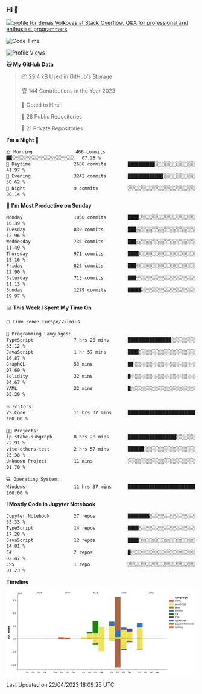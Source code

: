 ### Hi 👋
<a href="https://stackoverflow.com/users/14954249/benas-volkovas"><img src="https://stackoverflow.com/users/flair/14954249.png?theme=dark" width="208" height="58" alt="profile for Benas Volkovas at Stack Overflow, Q&amp;A for professional and enthusiast programmers" title="profile for Benas Volkovas at Stack Overflow, Q&amp;A for professional and enthusiast programmers"></a>

<!--START_SECTION:waka-->
![Code Time](http://img.shields.io/badge/Code%20Time-1%2C403%20hrs%2051%20mins-blue)

![Profile Views](http://img.shields.io/badge/Profile%20Views-0-blue)

**🐱 My GitHub Data** 

> 📦 29.4 kB Used in GitHub's Storage 
 > 
> 🏆 144 Contributions in the Year 2023
 > 
> 💼 Opted to Hire
 > 
> 📜 28 Public Repositories 
 > 
> 🔑 21 Private Repositories 
 > 
**I'm a Night 🦉** 

```text
🌞 Morning                466 commits         ██░░░░░░░░░░░░░░░░░░░░░░░   07.28 % 
🌆 Daytime                2688 commits        ██████████░░░░░░░░░░░░░░░   41.97 % 
🌃 Evening                3242 commits        █████████████░░░░░░░░░░░░   50.62 % 
🌙 Night                  9 commits           ░░░░░░░░░░░░░░░░░░░░░░░░░   00.14 % 
```
📅 **I'm Most Productive on Sunday** 

```text
Monday                   1050 commits        ████░░░░░░░░░░░░░░░░░░░░░   16.39 % 
Tuesday                  830 commits         ███░░░░░░░░░░░░░░░░░░░░░░   12.96 % 
Wednesday                736 commits         ███░░░░░░░░░░░░░░░░░░░░░░   11.49 % 
Thursday                 971 commits         ████░░░░░░░░░░░░░░░░░░░░░   15.16 % 
Friday                   826 commits         ███░░░░░░░░░░░░░░░░░░░░░░   12.90 % 
Saturday                 713 commits         ███░░░░░░░░░░░░░░░░░░░░░░   11.13 % 
Sunday                   1279 commits        █████░░░░░░░░░░░░░░░░░░░░   19.97 % 
```


📊 **This Week I Spent My Time On** 

```text
🕑︎ Time Zone: Europe/Vilnius

💬 Programming Languages: 
TypeScript               7 hrs 20 mins       ████████████████░░░░░░░░░   63.12 % 
JavaScript               1 hr 57 mins        ████░░░░░░░░░░░░░░░░░░░░░   16.87 % 
GraphQL                  53 mins             ██░░░░░░░░░░░░░░░░░░░░░░░   07.69 % 
Solidity                 32 mins             █░░░░░░░░░░░░░░░░░░░░░░░░   04.67 % 
YAML                     22 mins             █░░░░░░░░░░░░░░░░░░░░░░░░   03.20 % 

🔥 Editors: 
VS Code                  11 hrs 37 mins      █████████████████████████   100.00 % 

🐱‍💻 Projects: 
lp-stake-subgraph        8 hrs 28 mins       ██████████████████░░░░░░░   72.91 % 
vite-ethers-test         2 hrs 57 mins       ██████░░░░░░░░░░░░░░░░░░░   25.38 % 
Unknown Project          11 mins             ░░░░░░░░░░░░░░░░░░░░░░░░░   01.70 % 

💻 Operating System: 
Windows                  11 hrs 37 mins      █████████████████████████   100.00 % 
```

**I Mostly Code in Jupyter Notebook** 

```text
Jupyter Notebook         27 repos            ████████░░░░░░░░░░░░░░░░░   33.33 % 
TypeScript               14 repos            ████░░░░░░░░░░░░░░░░░░░░░   17.28 % 
JavaScript               12 repos            ████░░░░░░░░░░░░░░░░░░░░░   14.81 % 
C#                       2 repos             █░░░░░░░░░░░░░░░░░░░░░░░░   02.47 % 
CSS                      1 repo              ░░░░░░░░░░░░░░░░░░░░░░░░░   01.23 % 
```



**Timeline**

![Lines of Code chart](https://raw.githubusercontent.com/BenasVolkovas/BenasVolkovas/main/assets/bar_graph.png)


 Last Updated on 22/04/2023 18:09:25 UTC
<!--END_SECTION:waka-->
